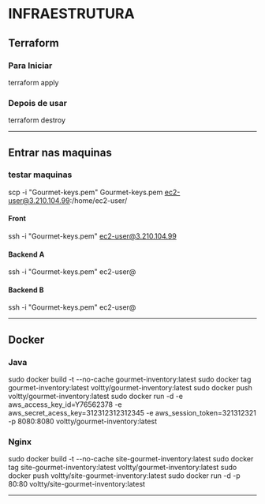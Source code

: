 # INFRAESTRUTURA
## Terraform

### Para Iniciar 
terraform apply
### Depois de usar 
terraform destroy

***

## Entrar nas maquinas

### testar maquinas
scp -i "Gourmet-keys.pem" Gourmet-keys.pem ec2-user@3.210.104.99:/home/ec2-user/
#### Front
ssh -i "Gourmet-keys.pem" ec2-user@3.210.104.99
#### Backend A
ssh -i "Gourmet-keys.pem" ec2-user@
#### Backend B
ssh -i "Gourmet-keys.pem" ec2-user@

---

## Docker

### Java
sudo docker build -t --no-cache gourmet-inventory:latest
sudo docker tag gourmet-inventory:latest voltty/gourmet-inventory:latest
sudo docker push voltty/gourmet-inventory:latest
sudo docker run -d -e aws_access_key_id=Y76562378 -e aws_secret_acess_key=312312312312345 -e aws_session_token=321312321 -p 8080:8080  voltty/gourmet-inventory:latest

### Nginx
sudo docker build -t --no-cache site-gourmet-inventory:latest
sudo docker tag site-gourmet-inventory:latest voltty/gourmet-inventory:latest
sudo docker push voltty/site-gourmet-inventory:latest
sudo docker run -d -p 80:80  voltty/site-gourmet-inventory:latest

___


